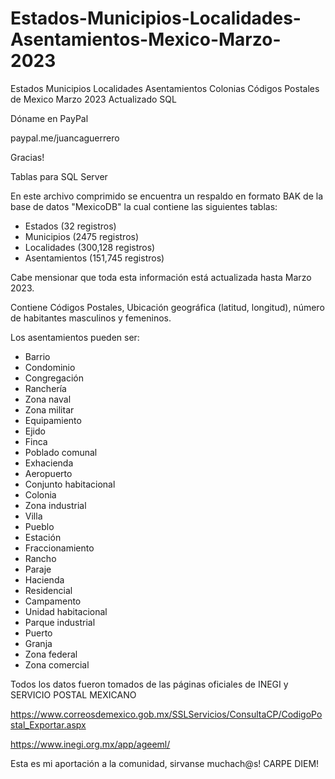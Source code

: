 # Estados-Municipios-Localidades-Asentamientos-Mexico-Marzo-2023

Estados Municipios Localidades Asentamientos Colonias Códigos Postales de Mexico Marzo 2023 Actualizado SQL

Dóname en PayPal

paypal.me/juancaguerrero 

Gracias!


Tablas para SQL Server

En este archivo comprimido se encuentra un respaldo en formato BAK de la base de datos "MexicoDB" la cual contiene las siguientes tablas:

* Estados (32 registros)
* Municipios (2475 registros)
* Localidades (300,128 registros)
* Asentamientos (151,745 registros)

Cabe mensionar que toda esta información está actualizada hasta Marzo 2023.

Contiene Códigos Postales, Ubicación geográfica (latitud, longitud), número de habitantes masculinos y femeninos.

Los asentamientos pueden ser:

- Barrio
- Condominio
- Congregación
- Ranchería
- Zona naval
- Zona militar
- Equipamiento
- Ejido
- Finca
- Poblado comunal
- Exhacienda
- Aeropuerto
- Conjunto habitacional
- Colonia
- Zona industrial
- Villa
- Pueblo
- Estación
- Fraccionamiento
- Rancho
- Paraje
- Hacienda
- Residencial
- Campamento
- Unidad habitacional
- Parque industrial
- Puerto
- Granja
- Zona federal
- Zona comercial

Todos los datos fueron tomados de las páginas oficiales de INEGI y SERVICIO POSTAL MEXICANO

https://www.correosdemexico.gob.mx/SSLServicios/ConsultaCP/CodigoPostal_Exportar.aspx

https://www.inegi.org.mx/app/ageeml/

Esta es mi aportación a la comunidad, sirvanse muchach@s! CARPE DIEM!
